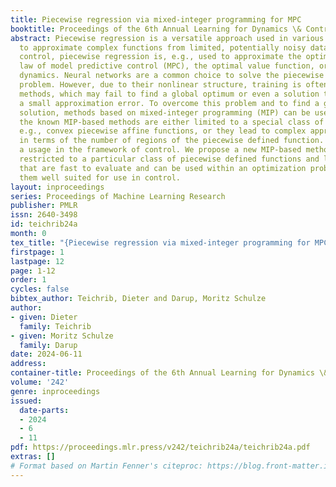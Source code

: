 ```yaml
---
title: Piecewise regression via mixed-integer programming for MPC
booktitle: Proceedings of the 6th Annual Learning for Dynamics \& Control Conference
abstract: Piecewise regression is a versatile approach used in various disciplines
  to approximate complex functions from limited, potentially noisy data points. In
  control, piecewise regression is, e.g., used to approximate the optimal control
  law of model predictive control (MPC), the optimal value function, or unknown system
  dynamics. Neural networks are a common choice to solve the piecewise regression
  problem. However, due to their nonlinear structure, training is often based on gradient-based
  methods, which may fail to find a global optimum or even a solution that leads to
  a small approximation error. To overcome this problem and to find a global optimal
  solution, methods based on mixed-integer programming (MIP) can be used. However,
  the known MIP-based methods are either limited to a special class of functions,
  e.g., convex piecewise affine functions, or they lead to complex approximations
  in terms of the number of regions of the piecewise defined function. Both complicate
  a usage in the framework of control. We propose a new MIP-based method that is not
  restricted to a particular class of piecewise defined functions and leads to functions
  that are fast to evaluate and can be used within an optimization problem, making
  them well suited for use in control.
layout: inproceedings
series: Proceedings of Machine Learning Research
publisher: PMLR
issn: 2640-3498
id: teichrib24a
month: 0
tex_title: "{Piecewise regression via mixed-integer programming for MPC}"
firstpage: 1
lastpage: 12
page: 1-12
order: 1
cycles: false
bibtex_author: Teichrib, Dieter and Darup, Moritz Schulze
author:
- given: Dieter
  family: Teichrib
- given: Moritz Schulze
  family: Darup
date: 2024-06-11
address:
container-title: Proceedings of the 6th Annual Learning for Dynamics \& Control Conference
volume: '242'
genre: inproceedings
issued:
  date-parts:
  - 2024
  - 6
  - 11
pdf: https://proceedings.mlr.press/v242/teichrib24a/teichrib24a.pdf
extras: []
# Format based on Martin Fenner's citeproc: https://blog.front-matter.io/posts/citeproc-yaml-for-bibliographies/
---
```

